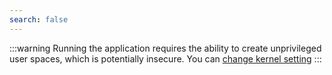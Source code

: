 ```yaml
---
search: false
---
```


:::warning
Running the application requires the ability to create unprivileged user spaces, which is potentially insecure. You can [change kernel setting](/en/package-manager/flatpak/#launch-application)
:::
